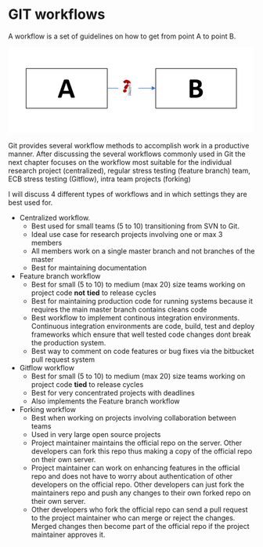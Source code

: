 # GIT workflows

A workflow is a set of guidelines on how to get from point A to point B. 

![How to get from point A to B?](../.gitbook/assets/image%20%2833%29.png)

Git provides several workflow methods to accomplish work in a productive manner. After discussing the several workflows commonly used in Git the next chapter focuses on the workflow most suitable for the individual research project \(centralized\), regular stress testing \(feature branch\) team, ECB stress testing \(Gitflow\), intra team projects \(forking\)

I will discuss 4 different types of workflows and in which settings they are best used for.

* Centralized workflow. 
  * Best used for small teams \(5 to 10\) transitioning from SVN to Git.
  * Ideal use case for research projects involving one or max 3 members
  * All members work on a single master branch and not branches of the master
  * Best for maintaining documentation
* Feature branch workflow
  * Best for small \(5 to 10\) to medium \(max 20\) size teams working on project code **not** **tied** to release cycles
  * Best for maintaining production code for running systems because it requires the main master branch contains cleans code
  * Best workflow to implement continous integration environments. Continuous integration environments are code, build, test and deploy frameworks which ensure that well tested code changes dont break the production system.
  * Best way to comment on code features or bug fixes via the bitbucket pull request system
* Gitflow workflow
  * Best for small \(5 to 10\) to medium \(max 20\) size teams working on project code **tied** to release cycles
  * Best for very concentrated projects with deadlines
  * Also implements the Feature branch workflow
* Forking workflow
  * Best when working on projects involving collaboration between teams
  * Used in very large open source projects
  * Project maintainer maintains the official repo on the server. Other developers can fork this repo thus making a copy of the official repo on their own server.
  * Project maintainer can work on enhancing features in the official repo and does not have to worry about authentication of other developers on the official repo. Other developers can just fork the maintainers repo and push any changes to their own forked repo on their own server.
  * Other developers who fork the official repo can send a pull request to the project maintainer who can merge or reject the changes. Merged changes then become part of the official repo if the project maintainer approves it.

